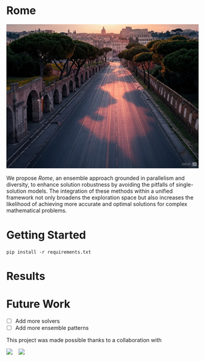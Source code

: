 # Rome

![Rome, generated by Grok](rome.jpg)

We propose *Rome*, an ensemble approach grounded in parallelism and diversity, to enhance solution robustness by avoiding the pitfalls of single-solution models. The integration of these methods within a unified framework not only broadens the exploration space but also increases the likelihood of achieving more accurate and optimal solutions for complex mathematical problems.


# Getting Started
```
pip install -r requirements.txt
```

# Results


# Future Work

- [ ] Add more solvers
- [ ] Add more ensemble patterns

This project was made possible thanks to a collaboration with

<a href="https://www.cs.ucmerced.edu/"><img src="https://www.ucmerced.edu/sites/ucmerced.edu/files/ucmlogo_0.gif" height="20"></a>&nbsp;&nbsp;&nbsp;
<a href="https://huggingface.co/SimpleBerry"><img src="https://cdn-avatars.huggingface.co/v1/production/uploads/6407d3d3a7bc7c3865addc4b/TrxnZ6aXVoVTdy6Ek6Rf2.jpeg" height="50"></a>&nbsp;&nbsp;&nbsp;